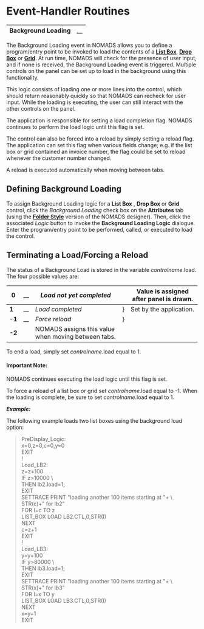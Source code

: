 # Event-Handler Routines   
  
**Background Loading** |  **__**  
---|---  
  
The Background Loading event in NOMADS allows you to define a program/entry point to be invoked to load the contents of a **[List Box](../../Creating%20Panel%20Controls/List%20Box%20Controls/Overview.md)**, **[Drop Box](../../Creating%20Panel%20Controls/Drop%20Box%20Control/Overview.md)** or **[Grid](../../Creating%20Panel%20Controls/Grid%20Control/Overview.md)**. At run time, NOMADS will check for the presence of user input, and if none is received, the Background Loading event is triggered. Multiple controls on the panel can be set up to load in the background using this functionality.

This logic consists of loading one or more lines into the control, which should return reasonably quickly so that NOMADS can recheck for user input. While the loading is executing, the user can still interact with the other controls on the panel.

The application is responsible for setting a load completion flag. NOMADS continues to perform the load logic until this flag is set.

The control can also be forced into a reload by simply setting a reload flag. The application can set this flag when various fields change; e.g. if the list box or grid contained an invoice number, the flag could be set to reload whenever the customer number changed.

A reload is executed automatically when moving between tabs.

## Defining Background Loading

To assign Background Loading logic for a **List Box** , **Drop Box** or **Grid** control, click the _Background Loading_ check box on the **Attributes** tab (using the **[Folder Style](../../Panel%20Designer/Folder%20Style/Using%20the%20Folder%20Style.md)** version of the NOMADS designer). Then, click the associated _Logic_ button to invoke the **Background Loading Logic** dialogue. Enter the program/entry point to be performed, called, or executed to load the control.

## Terminating a Load/Forcing a Reload

The status of a Background Load is stored in the variable _controlname_.load. The four possible values are:

**0** |  __ |  _Load not yet completed_ |  |  Value is assigned after panel is drawn.  
---|---|---|---|---  
**1** |  __ |  _Load completed_ |  } |  Set by the application.  
**-1** |  __ |  _Force reload_ |  }|   
**-2** |  |  NOMADS assigns this value when moving between tabs.  
  
To end a load, simply set _controlname_.load equal to 1.

#### **Important Note:**  
NOMADS continues executing the load logic until this flag is set.

To force a reload of a list box or grid set _controlname_.load equal to -1. When the loading is complete, be sure to set _controlname_.load equal to 1.

**_Example:_**

The following example loads two list boxes using the background load option:

> PreDisplay_Logic:  
>  x=0,z=0,c=0,y=0  
>  EXIT  
>  !   
>  Load_LB2:   
>  z=z+100  
>  IF z>10000 \  
>  THEN lb2.load=1;  
>  EXIT  
>  SETTRACE PRINT "loading another 100 items starting at "+ \   
>  STR(c)+" for lb2"   
>  FOR I=c TO z  
>  LIST_BOX LOAD LB2.CTL,0,STR(I)   
>  NEXT   
>  c=z+1  
>  EXIT  
>  !  
>  Load_LB3:  
>  y=y+100  
>  IF y>80000 \  
>  THEN lb3.load=1;  
>  EXIT  
>  SETTRACE PRINT "loading another 100 items starting at "+ \  
>  STR(x)+" for lb3"  
>  FOR I=x TO y  
>  LIST_BOX LOAD LB3.CTL,0,STR(I)  
>  NEXT  
>  x=y+1  
>  EXIT
